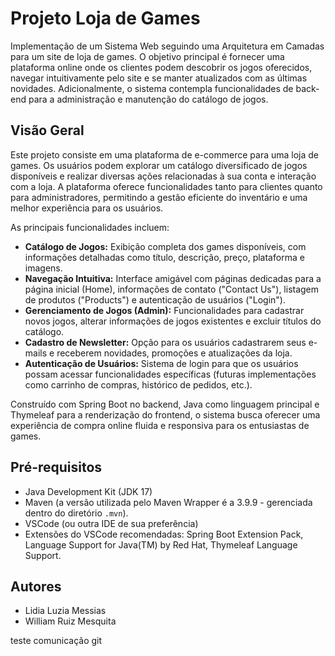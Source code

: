 # **Projeto Loja de Games**

Implementação de um Sistema Web seguindo uma Arquitetura em Camadas para um site de loja de games. O objetivo principal é fornecer uma plataforma online onde os clientes podem descobrir os jogos oferecidos, navegar intuitivamente pelo site e se manter atualizados com as últimas novidades. Adicionalmente, o sistema contempla funcionalidades de back-end para a administração e manutenção do catálogo de jogos.

## **Visão Geral**

Este projeto consiste em uma plataforma de e-commerce para uma loja de games. Os usuários podem explorar um catálogo diversificado de jogos disponíveis e realizar diversas ações relacionadas à sua conta e interação com a loja. A plataforma oferece funcionalidades tanto para clientes quanto para administradores, permitindo a gestão eficiente do inventário e uma melhor experiência para os usuários.

As principais funcionalidades incluem:

* **Catálogo de Jogos:** Exibição completa dos games disponíveis, com informações detalhadas como título, descrição, preço, plataforma e imagens.
* **Navegação Intuitiva:** Interface amigável com páginas dedicadas para a página inicial (Home), informações de contato ("Contact Us"), listagem de produtos ("Products") e autenticação de usuários ("Login").
* **Gerenciamento de Jogos (Admin):** Funcionalidades para cadastrar novos jogos, alterar informações de jogos existentes e excluir títulos do catálogo.
* **Cadastro de Newsletter:** Opção para os usuários cadastrarem seus e-mails e receberem novidades, promoções e atualizações da loja.
* **Autenticação de Usuários:** Sistema de login para que os usuários possam acessar funcionalidades específicas (futuras implementações como carrinho de compras, histórico de pedidos, etc.).

Construído com Spring Boot no backend, Java como linguagem principal e Thymeleaf para a renderização do frontend, o sistema busca oferecer uma experiência de compra online fluida e responsiva para os entusiastas de games.

## **Pré-requisitos**

* Java Development Kit (JDK 17) 
* Maven (a versão utilizada pelo Maven Wrapper é a 3.9.9 - gerenciada dentro do diretório `.mvn`).
* VSCode (ou outra IDE de sua preferência)
* Extensões do VSCode recomendadas: Spring Boot Extension Pack, Language Support for Java(TM) by Red Hat, Thymeleaf Language Support.

## **Autores**

* Lidia Luzia Messias
* William Ruiz Mesquita

teste comunicação git


